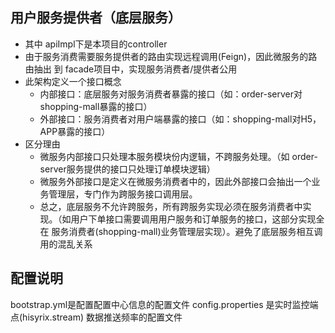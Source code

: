 用户服务提供者（底层服务）
---
- 其中 apiImpl下是本项目的controller
- 由于服务消费需要服务提供者的路由实现远程调用(Feign)，因此微服务的路由抽出
到 facade项目中，实现服务消费者/提供者公用
- 此架构定义一个接口概念
   - 内部接口：底层服务对服务消费者暴露的接口（如：order-server对shopping-mall暴露的接口）
   - 外部接口：服务消费者对用户端暴露的接口（如：shopping-mall对H5，APP暴露的接口）
- 区分理由
    - 微服务内部接口只处理本服务模块份内逻辑，不跨服务处理。（如 order-server服务提供的接口只处理订单模块逻辑）
    - 微服务外部接口是定义在微服务消费者中的，因此外部接口会抽出一个业务管理层，专门作为跨服务接口调用层。
    - 总之，底层服务不允许跨服务，所有跨服务实现必须在服务消费者中实现。（如用户下单接口需要调用用户服务和订单服务的接口，这部分实现全在 服务消费者(shopping-mall)业务管理层实现）。避免了底层服务相互调用的混乱关系

配置说明
---
bootstrap.yml是配置配置中心信息的配置文件
config.properties 是实时监控端点(hisyrix.stream)
数据推送频率的配置文件